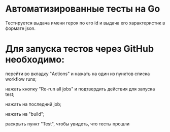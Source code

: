 # Автоматизированные тесты на Go

Тестируется выдача имени героя по его id и выдача его характеристик в формате json.

# Для запуска тестов через GitHub необходимо:

перейти во вкладку "Actions" и нажать на один из пунктов списка workflow runs;

нажать кнопку "Re-run all jobs" и подтвердить действия для запуска test;

нажать на последний job;

нажать на "build";

раскрыть пункт "Test", чтобы увидеть, что тесты прошли
